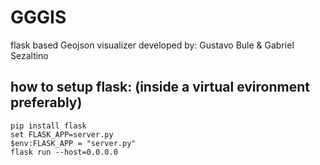 # GGGIS
flask based Geojson visualizer
developed by: Gustavo Bule & Gabriel Sezaltino

## how to setup flask: (inside a virtual evironment preferably)
```
pip install flask 
set FLASK_APP=server.py
$env:FLASK_APP = "server.py"
flask run --host=0.0.0.0
```
